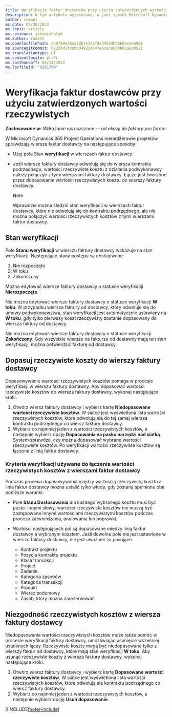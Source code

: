 ```yaml
---
title: Weryfikacja faktur dostawców przy użyciu zatwierdzonych wartości rzeczywistych
description: W tym artykule wyjaśniono, w jaki sposób Microsoft Dynamics 365 Project Operations umożliwia kierownikom projektów weryfikację faktur od dostawców z wartościami rzeczywistymi, które zostały zatwierdzone jako wykonawcy wykonali pracę i zarejestrowany czas, oraz wydatki i materiały, które były używane przez członków zespołu projektowego.
author: rumant
ms.date: 03/30/2022
ms.topic: article
ms.reviewer: johnmichalak
ms.author: rumant
ms.openlocfilehash: ab9f69e36aa58bfe3a2f8e3455db66b6bceea968
ms.sourcegitcommit: b2224d1f3c0bd4925d647e6ca3960db81a209521
ms.translationtype: HT
ms.contentlocale: pl-PL
ms.lasthandoff: 08/11/2022
ms.locfileid: "9261760"
---
```

# <a name="verification-of-vendor-invoices-with-approved-actuals"></a>Weryfikacja faktur dostawców przy użyciu zatwierdzonych wartości rzeczywistych

_**Zastosowane w:** Wdrażanie uproszczone — od okazji do faktury pro forma_

W Microsoft Dynamics 365 Project Operations menedżerowie projektów sprawdzają wiersze faktur dostawcy na następujące sposoby:

- Użyj pola Stan **weryfikacji** w wierszach faktur dostawcy.
- Jeśli wiersze faktury dostawcy odwołują się do wiersza kontraktu podrzędnego, wartości rzeczywiste kosztu z działania podwykonawcy należy połączyć z tymi wierszami faktury dostawcy. Łącze jest tworzone przez dopasowanie wartości rzeczywistych kosztu do wierszy faktury dostawcy.

    > [!NOTE]
    > Wprawdzie można śledzić stan weryfikacji w wierszach faktur dostawcy, które nie odwołują się do kontraktu podrzędnego, ale nie można połączyć wartości rzeczywistych kosztów z tymi wierszami faktur dostawcy.

## <a name="verification-status"></a>Stan weryfikacji

Pole **Stanu weryfikacji** w wierszu faktury dostawcy wskazuje na stan weryfikacji. Następujące stany postępu są obsługiwane:

1. Nie rozpoczęto
2. W toku
3. Zakończony

Można edytować wiersze faktury dostawcy o statusie weryfikacji **Nierozpoczęte**.

Nie można edytować wiersze faktury dostawcy o statusie weryfikacji **W toku**. W przypadku wiersza faktury od dostawcy, który odwołuje się do umowy podwykonawstwa, stan weryfikacji jest automatycznie ustawiany na **W toku**, gdy tylko pierwszy koszt rzeczywisty zostanie dopasowany do wiersza faktury od dostawcy.

Nie można edytować wiersze faktury dostawcy o statusie weryfikacji **Zakończony**. Gdy wszystkie wiersze na fakturze od dostawcy mają ten stan weryfikacji, można potwierdzić fakturę od dostawcy.

## <a name="match-cost-actuals-to-vendor-invoice-lines"></a>Dopasuj rzeczywiste koszty do wierszy faktury dostawcy

Dopasowywanie wartości rzeczywistych kosztów pomaga w procesie weryfikacji w wierszu faktury dostawcy. Aby dopasować wartości rzeczywiste kosztów do wiersza faktury dostawcy, wykonaj następujące kroki.

1. Otwórz wiersz faktury dostawcy i wybierz kartę **Niedopasowane wartości rzeczywiste kosztów**. W siatce jest wyświetlona lista wartości rzeczywistych kosztów, które odwołują się do tej samej wiersza kontraktu podrzędnego co wiersz faktury dostawcy.
2. Wybierz co najmniej jeden z wartości rzeczywistych kosztów, a następnie wybierz opcję **Dopasowania na pasku narzędzi nad siatką**. System sprawdza, czy można dopasować wybrane wartości rzeczywiste kosztów. Po weryfikacji wartości rzeczywiste kosztów są łączone z linią faktur dostawcy.

### <a name="validation-criteria-that-are-used-to-link-cost-actuals-to-vendor-invoice-lines"></a>Kryteria weryfikacji używane do łączenia wartości rzeczywistych kosztów z wierszami faktur dostawcy

Podczas procesu dopasowywania między wartością rzeczywistą kosztu a linią faktur dostawcy można ustalić tylko wtedy, gdy zostaną spełnione oba poniższe warunki:

- Pole **Stanu Dostosowania** dla każdego wybranego kosztu musi być puste. Innymi słowy, wartości rzeczywiste kosztów nie muszą być zastępowane innymi wartościami rzeczywistymi kosztów podczas procesu zatwierdzania, anulowania lub poprawki.
- Wartości następujących pól są dopasowane między linią faktur dostawcy a wybranym kosztem. Jeśli dowolne pole nie jest ustawione w wierszu faktury dostawcy, nie jest uważane za pasujące.

    - Kontrakt projektu
    - Pozycja kontraktu projektu
    - Klasa transakcji
    - Project
    - Zadanie
    - Kategoria zasobów
    - Kategoria transakcji
    - Produkt
    - Wiersz podumowy
    - Zasób, który można zarezerwować

## <a name="unmatch-cost-actuals-from-a-vendor-invoice-line"></a>Niezgodność rzeczywistych kosztów z wiersza faktury dostawcy

Niedopasowanie wartości rzeczywistych kosztów może także pomóc w procesie weryfikacji faktury dostawcy, umożliwiając usunięcie wcześniej ustalonych łączy. Rzeczywiste koszty mogą być niedopasowane tylko z wierszy faktur od dostawcy, które mają stan weryfikacji **W toku**. Aby usunąć rzeczywiste koszty z wiersza faktury dostawcy, wykonaj następujące kroki.

1. Otwórz wiersz faktury dostawcy i wybierz kartę **Dopasowane wartości rzeczywiste kosztów**. W siatce jest wyświetlona lista wartości rzeczywistych kosztów, które odwołują się kontraktu podrzędnego co wiersz faktury dostawcy.
2. Wybierz co najmniej jeden z wartości rzeczywistych kosztów, a następnie wybierz opcję **Usuń dopasowanie**.

[!INCLUDE[footer-include](../../includes/footer-banner.md)]
